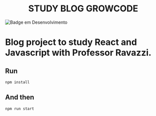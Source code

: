 <h1 align="center" fontcolor = "blue"> STUDY BLOG GROWCODE</h1>

![Badge em Desenvolvimento](http://img.shields.io/static/v1?label=STATUS&message=EM%20DESENVOLVIMENTO&color=GREEN&style=for-the-badge)

# Blog project to study React and Javascript with Professor Ravazzi.

## Run 
`npm install`

## And then
`npm run start`
